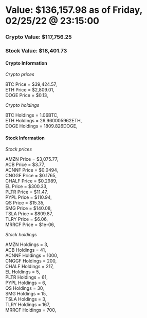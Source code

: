 # Value: $136,157.98 as of Friday, 02/25/22 @ 23:15:00 

### Crypto Value: $117,756.25

### Stock Value: $18,401.73

#### Crypto Information 
*Crypto prices* 

BTC Price = $39,424.57,  
ETH Price = $2,809.01,  
DOGE Price = $0.13,  


*Crypto holdings* 

BTC Holdings = 1.06BTC,  
ETH Holdings = 26.960005962ETH,  
DOGE Holdings = 1809.826DOGE,  


#### Stock Information 

*Stock prices* 

AMZN Price = $3,075.77,  
ACB Price = $3.77,  
ACNNF Price = $0.0494,  
CNGGF Price = $0.1765,  
CHALF Price = $0.2989,  
EL Price = $300.33,  
PLTR Price = $11.47,  
PYPL Price = $110.94,  
QS Price = $15.35,  
SMG Price = $140.08,  
TSLA Price = $809.87,  
TLRY Price = $6.06,  
MRRCF Price = $1e-06,  


*Stock holdings* 

AMZN Holdings = 3,  
ACB Holdings = 41,  
ACNNF Holdings = 1000,  
CNGGF Holdings = 200,  
CHALF Holdings = 217,  
EL Holdings = 5,  
PLTR Holdings = 61,  
PYPL Holdings = 6,  
QS Holdings = 30,  
SMG Holdings = 15,  
TSLA Holdings = 3,  
TLRY Holdings = 167,  
MRRCF Holdings = 700,  


